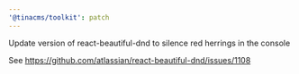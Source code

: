 ```yaml
---
'@tinacms/toolkit': patch
---
```


Update version of react-beautiful-dnd to silence red herrings in the console

See https://github.com/atlassian/react-beautiful-dnd/issues/1108

